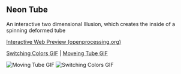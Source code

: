 ## Neon Tube
An interactive two dimensional Illusion, which creates the inside of a spinning deformed tube

[Interactive Web Preview (openprocessing.org)](https://www.openprocessing.org/sketch/738350)

[Switching Colors GIF](http://dl.dropboxusercontent.com/s/bwy2vtme264x60z/NeonTube4.gif "Switching Colors GIF") | [Moveing Tube GIF](http://dl.dropboxusercontent.com/s/au1nhsr3m2v0qul/NeonTube5.gif "Moveing Tube GIF")

![Moving Tube GIF](http://dl.dropboxusercontent.com/s/jkwggqnj1fx8fje/NeonTubeMovingLoop.gif "Moveing Tube GIF") 
![Switching Colors GIF](http://dl.dropboxusercontent.com/s/qnxqryv6xgp26j2/NeonTubeBlueRainbowLoop.gif "Switching Colors GIF")
